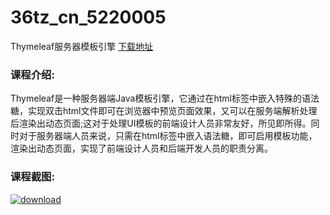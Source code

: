 # 36tz_cn_5220005
Thymeleaf服务器模板引擎
[下载地址](http://www.36tz.cn/article/5220005 "下载地址")
### 课程介绍:
Thymeleaf是一种服务器端Java模板引擎，它通过在html标签中嵌入特殊的语法糖，实现双击html文件即可在浏览器中预览页面效果，又可以在服务端解析处理后渲染出动态页面;这对于处理UI模板的前端设计人员非常友好，所见即所得。同时对于服务器端人员来说，只需在html标签中嵌入语法糖，即可启用模板功能，渲染出动态页面，实现了前端设计人员和后端开发人员的职责分离。

### 课程截图:
[![download](http://36tz.cn/muke_img/2021_05_2-65.png "下载地址")](http://www.36tz.cn "下载地址")
